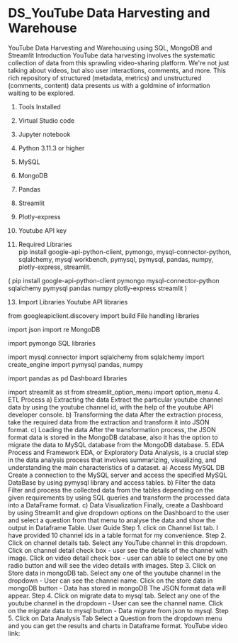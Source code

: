 # DS_YouTube Data Harvesting and Warehouse
YouTube Data Harvesting and Warehousing using SQL, MongoDB and Streamlit
Introduction
YouTube data harvesting involves the systematic collection of data from this sprawling video-sharing platform. We're not just talking about videos, but also user interactions, comments, and more. This rich repository of structured (metadata, metrics) and unstructured (comments, content) data presents us with a goldmine of information waiting to be explored.

1. Tools Installed
2. Virtual Studio code
3. Jupyter notebook
4. Python 3.11.3 or higher
5. MySQL
6. MongoDB
7. Pandas
8. Streamlit
9. Plotly-express
10. Youtube API key
    
11. Required Libraries    
pip install google-api-python-client, pymongo, mysql-connector-python, sqlalchemy, mysql workbench, pymysql, pymysql, pandas, numpy, plotly-express, streamlit.

( pip install google-api-python-client pymongo mysql-connector-python sqlalchemy pymysql pandas numpy plotly-express streamlit )

13. Import Libraries
Youtube API libraries

from googleapiclient.discovery import build
File handling libraries

import json
import re
MongoDB

import pymongo
SQL libraries

import mysql.connector
import sqlalchemy
from sqlalchemy import create_engine
import pymysql
pandas, numpy

import pandas as pd
Dashboard libraries

import streamlit as st
from streamlit_option_menu import option_menu
4. ETL Process
a) Extracting the data
Extract the particular youtube channel data by using the youtube channel id, with the help of the youtube API developer console.
b) Transforming the data
After the extraction process, take the required data from the extraction and transform it into JSON format.
c) Loading the data
After the transformation process, the JSON format data is stored in the MongoDB database, also it has the option to migrate the data to MySQL database from the MongoDB database.
5. EDA Process and Framework
EDA, or Exploratory Data Analysis, is a crucial step in the data analysis process that involves summarizing, visualizing, and understanding the main characteristics of a dataset.
a) Access MySQL DB
Create a connection to the MySQL server and access the specified MySQL DataBase by using pymysql library and access tables.
b) Filter the data
Filter and process the collected data from the tables depending on the given requirements by using SQL queries and transform the processed data into a DataFrame format.
c) Data Visualization
Finally, create a Dashboard by using Streamlit and give dropdown options on the Dashboard to the user and select a question from that menu to analyse the data and show the output in Dataframe Table.
User Guide
Step 1. click on Channel list tab.
I have provided 10 channel ids in a table format for my convenience. 
Step 2. Click on channel details tab.
Select any YouTube channel in this dropdown.
Click on channel detail check box - user see the details of the channel with image.
Click on video detail check box - user can able to select one by one radio button and will see the video details with images.
Step 3. Click on Store data in mongoDB tab.
Select any one of the youtube channel in the dropdown - User can see the channel name.
Click on the store data in mongoDB button - Data has stored in mongoDB
The JSON format data will appear.
Step 4. Click on migrate data to mysql tab.
Select any one of the youtube channel in the dropdown - User can see the channel name.
Click on the migrate data to mysql button - Data migrate from json to mysql.
Step 5. Click on Data Analysis Tab
Select a Question from the dropdown menu and you can get the results and charts in Dataframe format.
YouTube video link:
